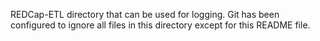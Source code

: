 REDCap-ETL directory that can be used for logging. Git has been configured to ignore all files in this
directory except for this README file.



